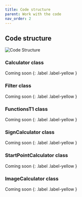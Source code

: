 ```yaml
---
title: Code structure
parent: Work with the code
nav_order: 2
---
```


## Code structure

![Code Structure](../images/Fig2.jpg)

### Calculator class
Coming soon
{: .label .label-yellow }

### Filter class
Coming soon
{: .label .label-yellow }

### FunctionsT1 class
Coming soon
{: .label .label-yellow }

### SignCalculator class
Coming soon
{: .label .label-yellow }

### StartPointCalculator class
Coming soon
{: .label .label-yellow }

### ImageCalculator class
Coming soon
{: .label .label-yellow }
